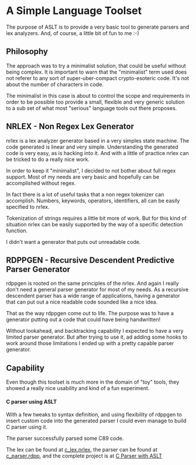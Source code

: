 # A Simple Language Toolset

The purpose of ASLT is to provide a very basic tool to generate parsers and lex analyzers.
And, of course, a little bit of fun to me :-)

## Philosophy

The approach was to try a minimalist solution, that could be useful without being complex.
It is important to warn that the "minimalist" term used does not referer to any sort of super-uber-compact crypto-esoteric code.
It's not about the number of characters in code.

The minimalist in this case is about to control the scope and requirements in order to be possible too provide a small, flexible and very generic solution to a sub set of what most "serious" language tools out there proposes.

## NRLEX - Non Regex Lex Generator

nrlex is a lex analyzer generator based in a very simples state machine.
The code generated is linear and very simple.
Understanding the generated code is very easy, as is hacking into it.
And with a little of practice nrlex can be tricked to do a really nice work.

In order to keep it "minimalist", I decided to not bother about full regex support. Most of my needs are very basic and hopefully can be accomplished without regex.

In fact there is a lot of useful tasks that a non regex tokenizer can accomplish. Numbers, keywords, operators, identifiers, all can be easily specified to nrlex.

Tokenization of strings requires a little bit more of work. But for this kind of situation nrlex can be easily supported by the way of a specific detection function.

I didn't want a generator that puts out unreadable code.

## RDPPGEN - Recursive Descendent Predictive Parser Generator

rdppgen is rooted on the same principles of the nrlex. And again I really don't need a general parser generator for most of my needs.
As a recursive descendent parser has a wide range of applications, having a generator that can put out a nice readable code sounded like a nice idea.

That as the way rdppgen come out to life. The purpose was to have a generator putting out a code that could have being handwritten!

Without lookahead, and backtracking capability I expected to have a very limited parser generator. But after trying to use it, ad adding some hooks to work around those limitations I ended up with a pretty capable parser generator.

## Capability

Even though this toolset is much more in the domain of "toy" tools, they showed a really nice usability and kind of a fun experiment.

#### C parser using ASLT

With a few tweaks to syntax definition, and using flexibility of rdppgen to insert custom code into the generated parser I could even manage to build C parser using it.

The parser successfully parsed some C89 code.

The lex can be found at [c_lex.nrlex](https://github.com/iamkky/cparser/blob/master/c_lex.nrlex),
the parser can be found at [c_parser.rdpp](https://github.com/iamkky/cparser/blob/master/c_parser.rdpp),
and the complete project is at [C Parser with ASLT](https://github.com/iamkky/cparser)





